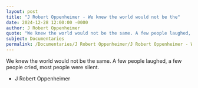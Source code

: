 ```yaml
---
layout: post
title: "J Robert Oppenheimer - We knew the world would not be the"
date: 2024-12-28 12:00:00 -0000
author: J Robert Oppenheimer
quote: "We knew the world would not be the same. A few people laughed, a few people cried, most people were silent."
subject: Documentaries
permalink: /Documentaries/J Robert Oppenheimer/J Robert Oppenheimer - We knew the world would not be the
---
```


We knew the world would not be the same. A few people laughed, a few people cried, most people were silent.

- J Robert Oppenheimer
